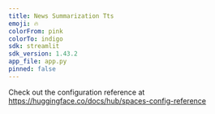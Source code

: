 ```yaml
---
title: News Summarization Tts
emoji: 🔥
colorFrom: pink
colorTo: indigo
sdk: streamlit
sdk_version: 1.43.2
app_file: app.py
pinned: false
---
```


Check out the configuration reference at https://huggingface.co/docs/hub/spaces-config-reference

